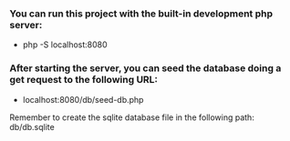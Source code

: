 ### You can run this project with the built-in development php server:
- php -S localhost:8080

### After starting the server, you can seed the database doing a get request to the following URL: 
- localhost:8080/db/seed-db.php

Remember to create the sqlite database file in the following path: db/db.sqlite